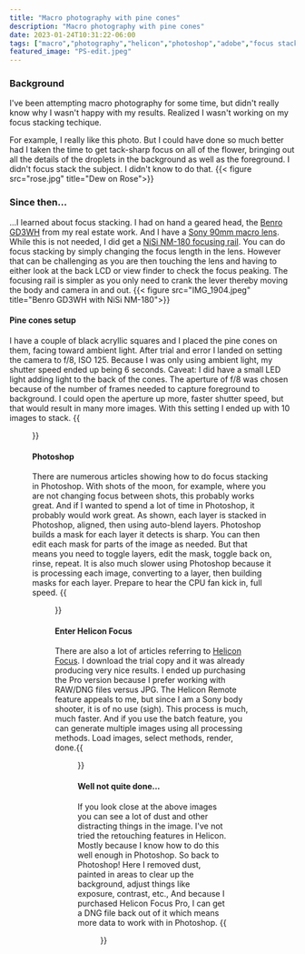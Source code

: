```yaml
---
title: "Macro photography with pine cones"
description: "Macro photography with pine cones"
date: 2023-01-24T10:31:22-06:00
tags: ["macro","photography","helicon","photoshop","adobe","focus stacking"]
featured_image: "PS-edit.jpeg"
---
```


### Background
I've been attempting macro photography for some time, but didn't really know why I wasn't happy with my results. Realized I wasn't working on my focus stacking techique. 

For example, I really like this photo. But I could have done so much better had I taken the time to get tack-sharp focus on all of the flower, bringing out all the details of the droplets in the background as well as the foreground. I didn't focus stack the subject. I didn't know to do that. 
{{< figure src="rose.jpg" title="Dew on Rose">}}

### Since then...

...I learned about focus stacking. I had on hand a geared head, the [Benro GD3WH](https://benrousa.com/benro-gd3wh-3-way-geared-head/) from my real estate work. And I have a [Sony 90mm macro lens](https://electronics.sony.com/imaging/lenses/full-frame-e-mount/p/sel90m28g). While this is not needed, I did get a [NiSi NM-180 focusing rail](https://nisiopticsusa.com/product/nisi-macro-focusing-rail-nm-180-with-360-degree-rotating-clamp/). You can do focus stacking by simply changing the focus length in the lens. However that can be challenging as you are then touching the lens and having to either look at the back LCD or view finder to check the focus peaking. The focusing rail is simpler as you only need to crank the lever thereby moving the body and camera in and out. 
{{< figure src="IMG_1904.jpeg" title="Benro GD3WH with NiSi NM-180">}}

#### Pine cones setup

I have a couple of black acryllic squares and I placed the pine cones on them, facing toward ambient light. After trial and error I landed on setting the camera to f/8, ISO 125. Because I was only using ambient light, my shutter speed ended up being 6 seconds. Caveat: I did have a small LED light adding light to the back of the cones. The aperture of f/8 was chosen because of the number of frames needed to capture foreground to background. I could open the aperture up more, faster shutter speed, but that would result in many more images. With this setting I ended up with 10 images to stack. {{<figure src="bridge.jpeg" title="10 images at f/8, 6 seconds, ISO 125, 90mm">}}

#### Photoshop

There are numerous articles showing how to do focus stacking in Photoshop. With shots of the moon, for example, where you are not changing focus between shots, this probably works great. And if I wanted to spend a lot of time in Photoshop, it probably would work great. As shown, each layer is stacked in Photoshop, aligned, then using auto-blend layers. Photoshop builds a mask for each layer it detects is sharp. You can then edit each mask for parts of the image as needed. But that means you need to toggle layers, edit the mask, toggle back on, rinse, repeat. It is also much slower using Photoshop because it is processing each image, converting to a layer, then building masks for each layer. Prepare to hear the CPU fan kick in, full speed. {{<figure src="photoshop.jpeg" title="Photoshop layers after auto-blend">}}

#### Enter Helicon Focus

There are also a lot of articles referring to [Helicon Focus](https://www.heliconsoft.com/heliconsoft-products/helicon-focus/). I download the trial copy and it was already producing very nice results. I ended up purchasing the Pro version because I prefer working with RAW/DNG files versus JPG. The Helicon Remote feature appeals to me, but since I am a Sony body shooter, it is of no use (sigh). This process is much, much faster. And if you use the batch feature, you can generate multiple images using all processing methods. Load images, select methods, render, done.{{<figure src="helicon.jpeg" title="Helicon Focus">}}

#### Well not quite done...

If you look close at the above images you can see a lot of dust and other distracting things in the image. I've not tried the retouching features in Helicon. Mostly because I know how to do this well enough in Photoshop. So back to Photoshop! Here I removed dust, painted in areas to clear up the background, adjust things like exposure, contrast, etc., And because I purchased Helicon Focus Pro, I can get a DNG file back out of it which means more data to work with in Photoshop. {{<figure src="PS-edit.jpeg" title="Photoshop post edits">}}